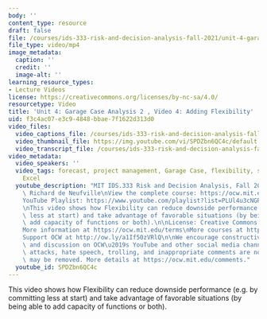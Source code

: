 ```yaml
---
body: ''
content_type: resource
draft: false
file: /courses/ids-333-risk-and-decision-analysis-fall-2021/unit-4-garage-case-video-4_360p_16_9.mp4
file_type: video/mp4
image_metadata:
  caption: ''
  credit: ''
  image-alt: ''
learning_resource_types:
- Lecture Videos
license: https://creativecommons.org/licenses/by-nc-sa/4.0/
resourcetype: Video
title: 'Unit 4: Garage Case Analysis 2 , Video 4: Adding Flexibility'
uid: f3c4ac07-e3c9-4848-bbae-7f1622d313d0
video_files:
  video_captions_file: /courses/ids-333-risk-and-decision-analysis-fall-2021/1FeeQkfDO1C5J3UobjCLB_kbkI5NOD__6_transcript.webvtt
  video_thumbnail_file: https://img.youtube.com/vi/SPDZbn6QC4c/default.jpg
  video_transcript_file: /courses/ids-333-risk-and-decision-analysis-fall-2021/1FeeQkfDO1C5J3UobjCLB_kbkI5NOD__6_transcript.pdf
video_metadata:
  video_speakers: ''
  video_tags: forecast, project management, Garage Case, flexibility, simulation,
    Excel
  youtube_description: "MIT IDS.333 Risk and Decision Analysis, Fall 2021\nInstructor:\
    \ Richard de Neufville\nView the complete course: https://ocw.mit.edu/IDS-333F21\n\
    YouTube Playlist: https://www.youtube.com/playlist?list=PLUl4u3cNGP62jwhTqp8_1kwrkDkxZhpQC\n\
    \nThis video shows how Flexibility can reduce downside performance (e.g. by committing\
    \ less at start) and take advantage of favorable situations (by being able to\
    \ add capacity of functions or both).\n\nLicense: Creative Commons BY-NC-SA\n\
    More information at https://ocw.mit.edu/terms\nMore courses at https://ocw.mit.edu\n\
    Support OCW at http://ow.ly/a1If50zVRlQ\n\nWe encourage constructive comments\
    \ and discussion on OCW\u2019s YouTube and other social media channels. Personal\
    \ attacks, hate speech, trolling, and inappropriate comments are not allowed and\
    \ may be removed. More details at https://ocw.mit.edu/comments."
  youtube_id: SPDZbn6QC4c
---
```

This video shows how Flexibility can reduce downside performance (e.g. by committing less at start) and take advantage of favorable situations (by being able to add capacity of functions or both).